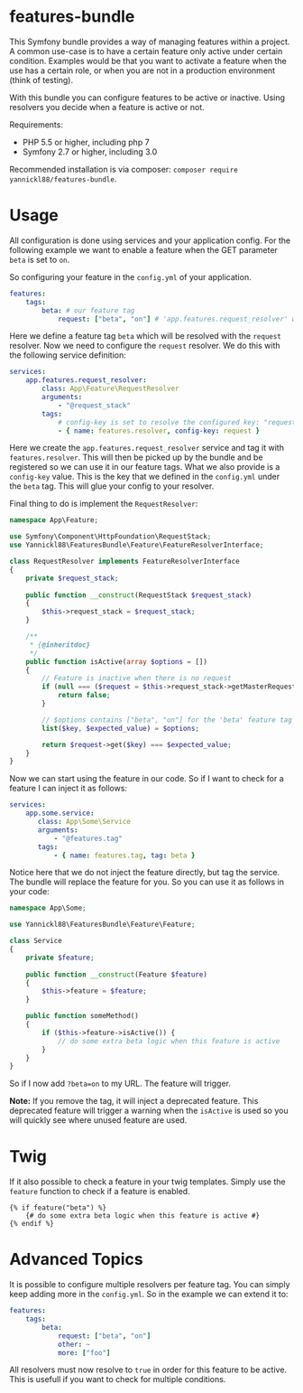 # features-bundle
This Symfony bundle provides a way of managing features within a project. A common use-case is to have a certain feature only active under certain condition. Examples would be that you want to activate a feature when the use has a certain role, or when you are not in a production environment (think of testing).

With this bundle you can configure features to be active or inactive. Using resolvers you decide when a feature is active or not.

Requirements:
- PHP 5.5 or higher, including php 7
- Symfony 2.7 or higher, including 3.0
 
Recommended installation is via composer: `composer require yannickl88/features-bundle`.

# Usage
All configuration is done using services and your application config. For the following example we want to enable a feature when the GET parameter `beta` is set to `on`.

So configuring your feature in the `config.yml` of your application.

```yml
features:
    tags:
        beta: # our feature tag
            request: ["beta", "on"] # 'app.features.request_resolver' will resolve this key
```

Here we define a feature tag `beta` which will be resolved with the `request` resolver. Now we need to configure the `request` resolver. We do this with the following service definition:
```yml
services:
    app.features.request_resolver:
        class: App\Feature\RequestResolver
        arguments:
            - "@request_stack"
        tags:
            # config-key is set to resolve the configured key: "request" with the options "beta" and "on"
            - { name: features.resolver, config-key: request }
```
Here we create the `app.features.request_resolver` service and tag it with `features.resolver`. This will then be picked up by the bundle and be registered so we can use it in our feature tags. What we also provide is a `config-key` value. This is the key that we defined in the `config.yml` under the `beta` tag. This will glue your config to your resolver.

Final thing to do is implement the `RequestResolver`:
```php
namespace App\Feature;

use Symfony\Component\HttpFoundation\RequestStack;
use Yannickl88\FeaturesBundle\Feature\FeatureResolverInterface;

class RequestResolver implements FeatureResolverInterface
{
    private $request_stack;
    
    public function __construct(RequestStack $request_stack)
    {
        $this->request_stack = $request_stack;
    }

    /**
     * {@inheritdoc}
     */
    public function isActive(array $options = [])
    {
        // Feature is inactive when there is no request
        if (null === ($request = $this->request_stack->getMasterRequest())) {
            return false;
        }

        // $options contains ["beta", "on"] for the 'beta' feature tag
        list($key, $expected_value) = $options;

        return $request->get($key) === $expected_value;
    }
}
```
Now we can start using the feature in our code. So if I want to check for a feature I can inject it as follows:
```yml
services:
    app.some.service:
       class: App\Some\Service
       arguments:
           - "@features.tag"
       tags:
           - { name: features.tag, tag: beta }
```
Notice here that we do not inject the feature directly, but tag the service. The bundle will replace the feature for you. So you can use it as follows in your code:
```php
namespace App\Some;

use Yannickl88\FeaturesBundle\Feature\Feature;

class Service
{
    private $feature;
    
    public function __construct(Feature $feature)
    {
        $this->feature = $feature;
    }

    public function someMethod()
    {
        if ($this->feature->isActive()) {
            // do some extra beta logic when this feature is active
        }
    }
}
```
So if I now add `?beta=on` to my URL. The feature will trigger.

__Note:__ If you remove the tag, it will inject a deprecated feature. This deprecated feature will trigger a warning when the `isActive` is used so you will quickly see where unused feature are used.

# Twig
If it also possible to check a feature in your twig templates. Simply use the `feature` function to check if a feature is enabled.

```twig 
{% if feature("beta") %}
    {# do some extra beta logic when this feature is active #}
{% endif %}
```

# Advanced Topics
It is possible to configure multiple resolvers per feature tag. You can simply keep adding more in the `config.yml`. So in the example we can extend it to:
```yml
features:
    tags:
        beta:
            request: ["beta", "on"]
            other: ~
            more: ["foo"]
```
All resolvers must now resolve to `true` in order for this feature to be active. This is usefull if you want to check for multiple conditions.
